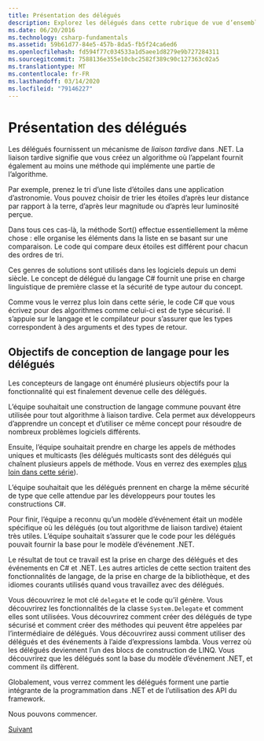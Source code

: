 ```yaml
---
title: Présentation des délégués
description: Explorez les délégués dans cette rubrique de vue d’ensemble qui présente les concepts de base et décrit les objectifs de conception de langage pour les délégués.
ms.date: 06/20/2016
ms.technology: csharp-fundamentals
ms.assetid: 59b61d77-84e5-457b-8da5-fb5f24ca6ed6
ms.openlocfilehash: fd594f77c034533a1d5aee1d8279e9b727284311
ms.sourcegitcommit: 7588136e355e10cbc2582f389c90c127363c02a5
ms.translationtype: MT
ms.contentlocale: fr-FR
ms.lasthandoff: 03/14/2020
ms.locfileid: "79146227"
---
```

# <a name="introduction-to-delegates"></a>Présentation des délégués

Les délégués fournissent un mécanisme de *liaison tardive* dans .NET. La liaison tardive signifie que vous créez un algorithme où l’appelant fournit également au moins une méthode qui implémente une partie de l’algorithme.

Par exemple, prenez le tri d’une liste d’étoiles dans une application d’astronomie.
Vous pouvez choisir de trier les étoiles d’après leur distance par rapport à la terre, d’après leur magnitude ou d’après leur luminosité perçue.

Dans tous ces cas-là, la méthode Sort() effectue essentiellement la même chose : elle organise les éléments dans la liste en se basant sur une comparaison. Le code qui compare deux étoiles est différent pour chacun des ordres de tri.

Ces genres de solutions sont utilisés dans les logiciels depuis un demi siècle.
Le concept de délégué du langage C# fournit une prise en charge linguistique de première classe et la sécurité de type autour du concept.

Comme vous le verrez plus loin dans cette série, le code C# que vous écrivez pour des algorithmes comme celui-ci est de type sécurisé. Il s’appuie sur le langage et le compilateur pour s’assurer que les types correspondent à des arguments et des types de retour.

## <a name="language-design-goals-for-delegates"></a>Objectifs de conception de langage pour les délégués

Les concepteurs de langage ont énuméré plusieurs objectifs pour la fonctionnalité qui est finalement devenue celle des délégués.

L’équipe souhaitait une construction de langage commune pouvant être utilisée pour tout algorithme à liaison tardive. Cela permet aux développeurs d’apprendre un concept et d’utiliser ce même concept pour résoudre de nombreux problèmes logiciels différents.

Ensuite, l’équipe souhaitait prendre en charge les appels de méthodes uniques et multicasts (les délégués multicasts sont des délégués qui chaînent plusieurs appels de méthode.
Vous en verrez des exemples [plus loin dans cette série](delegate-class.md)).

L’équipe souhaitait que les délégués prennent en charge la même sécurité de type que celle attendue par les développeurs pour toutes les constructions C#.

Pour finir, l’équipe a reconnu qu’un modèle d’événement était un modèle spécifique où les délégués (ou tout algorithme de liaison tardive) étaient très utiles. L’équipe souhaitait s’assurer que le code pour les délégués pouvait fournir la base pour le modèle d’événement .NET.

Le résultat de tout ce travail est la prise en charge des délégués et des événements en C# et .NET. Les autres articles de cette section traitent des fonctionnalités de langage, de la prise en charge de la bibliothèque, et des idiomes courants utilisés quand vous travaillez avec des délégués.

Vous découvrirez le mot clé `delegate` et le code qu’il génère. Vous découvrirez les fonctionnalités de la classe `System.Delegate` et comment elles sont utilisées. Vous découvrirez comment créer des délégués de type sécurisé et comment créer des méthodes qui peuvent être appelées par l’intermédiaire de délégués. Vous découvrirez aussi comment utiliser des délégués et des événements à l’aide d’expressions lambda. Vous verrez où les délégués deviennent l’un des blocs de construction de LINQ. Vous découvrirez que les délégués sont la base du modèle d’événement .NET, et comment ils diffèrent.

Globalement, vous verrez comment les délégués forment une partie intégrante de la programmation dans .NET et de l’utilisation des API du framework.

Nous pouvons commencer.

[Suivant](delegate-class.md)
